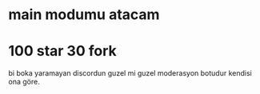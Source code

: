 # main modumu atacam
# 100 star 30 fork
bi boka yaramayan discordun guzel mi guzel moderasyon botudur kendisi ona göre. 

